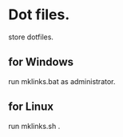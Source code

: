Dot files.
=========

store dotfiles.

for Windows
------------

run mklinks.bat as administrator.

for Linux
------------

run mklinks.sh .

